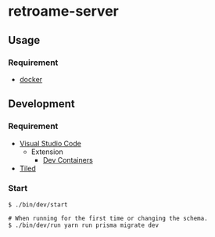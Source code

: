 # retroame-server

## Usage

### Requirement
- [docker](https://www.docker.com/)

## Development

### Requirement

- [Visual Studio Code](https://code.visualstudio.com/)
    - Extension
        - [Dev Containers](https://marketplace.visualstudio.com/items?itemName=ms-vscode-remote.remote-containers)
- [Tiled](https://www.mapeditor.org/)

### Start

```shell
$ ./bin/dev/start

# When running for the first time or changing the schema.
$ ./bin/dev/run yarn run prisma migrate dev
```
